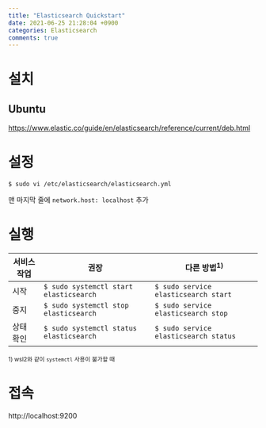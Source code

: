 ```yaml
---
title: "Elasticsearch Quickstart"
date: 2021-06-25 21:28:04 +0900
categories: Elasticsearch
comments: true
---
```


# 설치
## Ubuntu
https://www.elastic.co/guide/en/elasticsearch/reference/current/deb.html

# 설정
```console
$ sudo vi /etc/elasticsearch/elasticsearch.yml
```
맨 마지막 줄에 `network.host: localhost` 추가

# 실행

서비스 작업 | 권장 | 다른 방법<sup>1)</sup>
-- | -- | --
시작 | `$ sudo systemctl start elasticsearch` | `$ sudo service elasticsearch start`
중지 | `$ sudo systemctl stop elasticsearch` | `$ sudo service elasticsearch stop`
상태 확인 | `$ sudo systemctl status elasticsearch` | `$ sudo service elasticsearch status`

<sub>1) wsl2와 같이 `systemctl` 사용이 불가할 때</sub>

# 접속
http://localhost:9200

